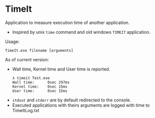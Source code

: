 # TimeIt

Application to measure execution time of another application.
- Inspired by unix `time` command and old windows `TIMEIT` application.

Usage:
```
TimeIt.exe filename [arguments]
```

As of current version:
 - Wall time, Kernel time and User time is reported.
    ```
    λ timeit Test.exe
    Wall time:      0sec 297ms
    Kernel time:    0sec 15ms
    User time:      0sec 15ms
    ```
 - `stdout` and `stderr` are by default redirected to the console.
 - Executed applications with theirs arguments are logged with time to TimeItLog.txt